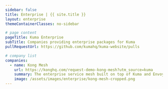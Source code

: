 ```yaml
---
sidebar: false
title: Enterprise | {{ site.title }}
layout: enterprise
themeContainerClasses: no-sidebar

# page content
pageTitle: Kuma Enterprise
subTitle: Companies providing enterprise packages for Kuma
pullRequestUrl: https://github.com/kumahq/kuma-website/pulls

# company list
companies:
  - name: Kong Mesh
    url: https://konghq.com/request-demo-kong-mesh?utm_source=kuma
    summary: The enterprise service mesh built on top of Kuma and Envoy that natively integrates with Kong Enterprise and more.
    image: /assets/images/enterprise/kong-mesh-cropped.png
---
```


